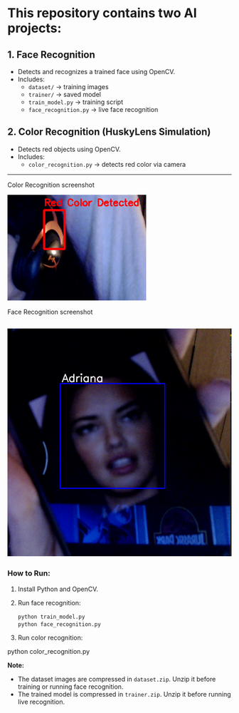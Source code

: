 # This repository contains two AI projects:

## 1. Face Recognition
- Detects and recognizes a trained face using OpenCV.
- Includes:
  - `dataset/` → training images
  - `trainer/` → saved model
  - `train_model.py` → training script
  - `face_recognition.py` → live face recognition

## 2. Color Recognition (HuskyLens Simulation)
- Detects red objects using OpenCV.
- Includes:
  - `color_recognition.py` → detects red color via camera
---
 Color Recognition screenshot

![Screenshot](https://github.com/DalalKhalid1/face-and-color-recognition/blob/main/screenshot.png.png?raw=true)

Face Recognition screenshot

![face-and-color-recognition](https://github.com/DalalKhalid1/face-and-color-recognition/blob/main/screenshot2.png.png?raw=true)
---

###  How to Run:

1. Install Python and OpenCV.

2. Run face recognition:
   ```bash
   python train_model.py
   python face_recognition.py
   
3. Run color recognition:
   
python color_recognition.py

**Note:**  
- The dataset images are compressed in `dataset.zip`. Unzip it before training or running face recognition.  
- The trained model is compressed in `trainer.zip`. Unzip it before running live recognition.
